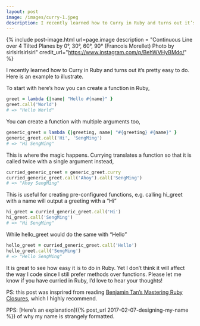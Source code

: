 ```yaml
---
layout: post
image: /images/curry-1.jpeg
description: I recently learned how to Curry in Ruby and turns out it’s pretty easy to do.
---
```


{% include post-image.html url=page.image description = "Continuous Line over 4 Tilted Planes by 0°, 30°, 60°, 90° (Francois Morellet) Photo by sirlsirlsirlsirl" credit_url="https://www.instagram.com/p/BehWVHyBMdo/" %}

I recently learned how to Curry in Ruby and turns out it’s pretty easy to do. Here is an example to illustrate.

To start with here’s how you can create a function in Ruby,

```ruby
greet = lambda {|name| "Hello #{name}" }
greet.call('World')
# => "Hello World"
```

You can create a function with multiple arguments too,

```ruby
generic_greet = lambda {|greeting, name| "#{greeting} #{name}" }
generic_greet.call('Hi', 'SengMing')
# => "Hi SengMing"
```

This is where the magic happens. Currying translates a function so that it is called twice with a single argument instead,

```ruby
curried_generic_greet = generic_greet.curry
curried_generic_greet.call('Ahoy').call('SengMing')
# => "Ahoy SengMing"
```

This is useful for creating pre-configured functions, e.g. calling hi_greet with a name will output a greeting with a “Hi”

```ruby
hi_greet = curried_generic_greet.call('Hi')
hi_greet.call('SengMing')
# => "Hi SengMing"
```

While hello_greet would do the same with “Hello”

```ruby
hello_greet = curried_generic_greet.call('Hello')
hello_greet.call('SengMing')
# => "Hello SengMing"
```

It is great to see how easy it is to do in Ruby. Yet I don’t think it will affect the way I code since I still prefer methods over functions. Please let me know if you have curried in Ruby, I’d love to hear your thoughts!

PS: this post was insprired from reading [Benjamin Tan’s Mastering Ruby Closures](https://pragprog.com/book/btrubyclo/mastering-ruby-closures), which I highly recommend.

PPS: [Here’s an explanation]({% post_url 2017-02-07-designing-my-name %}) of why my name is strangely formatted.